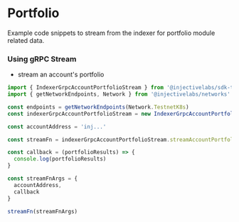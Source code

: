 # Portfolio

Example code snippets to stream from the indexer for portfolio module related data.

### Using gRPC Stream

* stream an account's portfolio

```ts
import { IndexerGrpcAccountPortfolioStream } from '@injectivelabs/sdk-ts'
import { getNetworkEndpoints, Network } from '@injectivelabs/networks'

const endpoints = getNetworkEndpoints(Network.TestnetK8s)
const indexerGrpcAccountPortfolioStream = new IndexerGrpcAccountPortfolioStream(endpoints.indexer)

const accountAddress = 'inj...'

const streamFn = indexerGrpcAccountPortfolioStream.streamAccountPortfolio.bind(indexerGrpcAccountPortfolioStream)

const callback = (portfolioResults) => {
  console.log(portfolioResults)
}

const streamFnArgs = {
  accountAddress,
  callback
}

streamFn(streamFnArgs)
```
